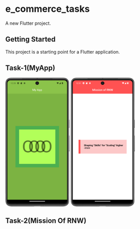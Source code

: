 # e_commerce_tasks

A new Flutter project.

## Getting Started

This project is a starting point for a Flutter application.

## Task-1(MyApp)    
<img src = "https://github.com/Zimil-Patel/e_commerce_tasks/blob/master/snaps/MyApp.png" width = "200" height = "400">      <img src = "https://github.com/Zimil-Patel/e_commerce_tasks/blob/master/snaps/MissionOfRNW.png" width = "200" height = "400">

## Task-2(Mission Of RNW)




